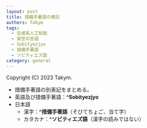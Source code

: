 ```yaml
---
layout: post
title: 措備手著語の表記
authors: Takym
tags:
  - 生成系人工知能
  - 架空の言語
  - Sobityezjyo
  - 措備手著語
  - ソビティエズ語
category: general
---
```

Copyright (C) 2023 Takym.

* 措備手著語の別表記をまとめる。
* 英語及び措備手著語：**^Sobityezjyo**
* 日本語
	* 漢字：**^措備手著語**（そびてちょご、当て字）
	* カタカナ：**^ソビティエズ語**（漢字の読みではない）
